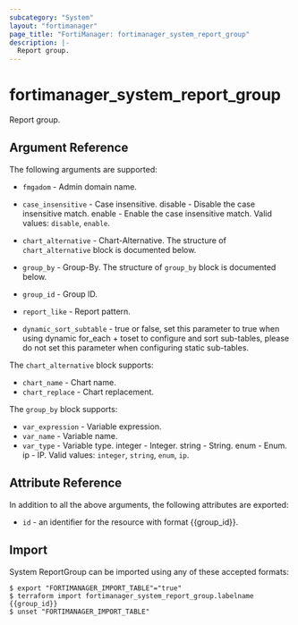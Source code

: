 ```yaml
---
subcategory: "System"
layout: "fortimanager"
page_title: "FortiManager: fortimanager_system_report_group"
description: |-
  Report group.
---
```


# fortimanager_system_report_group
Report group.

## Argument Reference


The following arguments are supported:


* `fmgadom` - Admin domain name.
* `case_insensitive` - Case insensitive. disable - Disable the case insensitive match. enable - Enable the case insensitive match. Valid values: `disable`, `enable`.

* `chart_alternative` - Chart-Alternative. The structure of `chart_alternative` block is documented below.
* `group_by` - Group-By. The structure of `group_by` block is documented below.
* `group_id` - Group ID.
* `report_like` - Report pattern.
* `dynamic_sort_subtable` - true or false, set this parameter to true when using dynamic for_each + toset to configure and sort sub-tables, please do not set this parameter when configuring static sub-tables.

The `chart_alternative` block supports:

* `chart_name` - Chart name.
* `chart_replace` - Chart replacement.

The `group_by` block supports:

* `var_expression` - Variable expression.
* `var_name` - Variable name.
* `var_type` - Variable type. integer - Integer. string - String. enum - Enum. ip - IP. Valid values: `integer`, `string`, `enum`, `ip`.



## Attribute Reference

In addition to all the above arguments, the following attributes are exported:
* `id` - an identifier for the resource with format {{group_id}}.

## Import

System ReportGroup can be imported using any of these accepted formats:
```
$ export "FORTIMANAGER_IMPORT_TABLE"="true"
$ terraform import fortimanager_system_report_group.labelname {{group_id}}
$ unset "FORTIMANAGER_IMPORT_TABLE"
```

